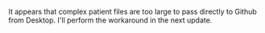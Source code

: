 It appears that complex patient files are too large to pass directly to Github from Desktop. I'll perform the workaround in the next update. 